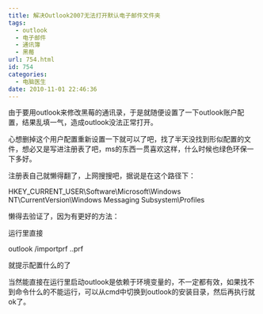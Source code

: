 ```yaml
---
title: 解决Outlook2007无法打开默认电子邮件文件夹
tags:
  - outlook
  - 电子邮件
  - 通讯簿
  - 黑莓
url: 754.html
id: 754
categories:
  - 电脑医生
date: 2010-11-01 22:46:36
---
```


由于要用outlook来修改黑莓的通讯录，于是就随便设置了一下outlook账户配置，结果乱填一气，造成outlook没法正常打开。  

心想删掉这个用户配置重新设置一下就可以了吧，找了半天没找到形似配置的文件，想必又是写进注册表了吧，ms的东西一贯喜欢这样，什么时候也绿色环保一下多好。  

注册表自己就懒得翻了，上网搜搜吧，据说是在这个路径下：

HKEY_CURRENT_USER\Software\Microsoft\Windows NT\CurrentVersion\Windows Messaging Subsystem\Profiles

懒得去验证了，因为有更好的方法：  

运行里直接

outlook /importprf .\.prf

就提示配置什么的了  

当然能直接在运行里启动outlook是依赖于环境变量的，不一定都有效，如果找不到命令什么的不能运行，可以从cmd中切换到outlook的安装目录，然后再执行就ok了。